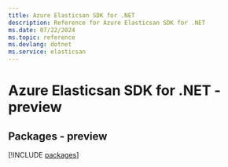 ```yaml
---
title: Azure Elasticsan SDK for .NET
description: Reference for Azure Elasticsan SDK for .NET
ms.date: 07/22/2024
ms.topic: reference
ms.devlang: dotnet
ms.service: elasticsan
---
```

# Azure Elasticsan SDK for .NET - preview
## Packages - preview
[!INCLUDE [packages](elasticsan-index.md)]